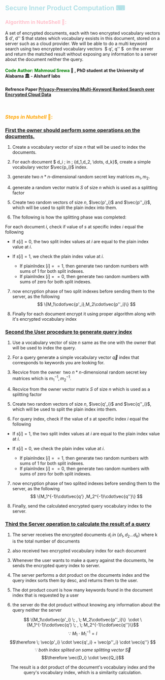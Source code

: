 ## <font color="powderblue" >Secure Inner Product Computation ⌨</font>

### <font color ="Pink">Algorithm in NuteShell 📔: </font>
A set of encrypted documents, each with two encrypted vocabulary vectors $ d', d'' $ that states which vocabulary exsists in this document, stored on a server such as a cloud provider. We will be able to do a multi keyword search using two encrypted vocabulary vectors  $ q', q'' $  on the server and return the matched result without exposing any information to a server about the document neither the query.

<h4><font type ="italic" color ="Green">Code Author: Mahmoud Srewa  </font>👨 , PhD student at the University of Alabama 🏛 - Alsharif labs</h4>

<h4>Refrence Paper</4> <a href="https://ieeexplore.ieee.org/document/6674958">Privacy-Preserving Multi-Keyword Ranked Search over Encrypted Cloud Data</a> 

 <h3><font color = "orange "> *__Steps in Nutshell__* 🍜: </font></h3>

### <u> First the owner should perform some operations on the documents. </u>



1. Create a vocabulary vector of size $n$ that will be used to index the documents.



2. For each document $ d_i \; in \; \{d_1,d_2, \dots, d_k\}$, create a simple vocabulary vector $\vec{p_i}$ index.



3. generate two $n*n$-dimensional random secret key matrices $m_1, m_2$.



4. generate a random vector matrix $S$ of size $n$ which is used as a splitting factor



5. Create two random vectors of size $n$, $\vec{p'_i}$ and $\vec{p''_i}$, which will be used to split the plain index into them.



6. The following is how the splitting phase was completed:



For each document $i$, check if value of $s$ at specific index $i$ equal the following<br>



- If $s[i] = 0$, the two split index values at $i$ are equal to the plain index value at $i$.



- If $s[i]=1$, we check the plain index value at $i$.

    - If plainIndex $[i] == 1$, then generate two random numbers with sums of $1$ for both split indexes.
    - If plainIndex $[i] == 0$, then generate two random numbers with sums of zero for both split indexes.


7. now encryption phase of two split indexes before sending them to the server, as the following
$$ \{M_1\cdot\vec{p'_i},M_2\cdot\vec{p''_i}\} $$


8. Finally for each document encrypt it using proper algorithm along with it's encrypted vocabulary index


### <u>Second the User procedure to generate query index</u>



1. Use a vocabulary vector of size $n$ same as the one with the owner that will be used to index the query.



2. For a query generate a simple vocabulary vector $\vec{q}$ index that corresponds to keywords you are looking for.



3. Recvice from the owner  two $n*n$-dimensional random secret key matrices which is $m_1^{-1}, m_2^{-1}$.



4. Recvice from the owner vector matrix $S$ of size $n$ which is used as a splitting factor



5. Create two random vectors of size $n$, $\vec{q'_i}$ and $\vec{q''_i}$, which will be used to split the plain index into them.


6. For query index, check if the value of $s$ at specific index $i$ equal the following<br>



- If $s[i] = 1$, the two split index values at $i$ are equal to the plain index value at $i$.



- If $s[i]=0$, we check the plain index value at $i$.
    - If plainIndex $[i] == 1$, then generate two random numbers with sums of $1$ for both split indexes.
    - If plainIndex $[i] == 0$, then generate two random numbers with sums of zero for both split indexes.


7. now encryption phase of two splited indexes before sending them to the server, as the following
$$ \{M_1^{-1}\cdot\vec{q'} ,M_2^{-1}\cdot\vec{q''}\} $$


8. Finally, send the calculated encrypted query vocabulary index to the server.



### <u>Third the Server operation to calculate the result of a query</u>


1. The server receives the encrypted documents $d_i \; in\; \{d_1,d_2 \dots d_k\}$ where k is the total number of documents


2. also received two encrypted vocabulary index for each document


3. Whenever the user wants to make a query against the documents, he sends the encrypted query index to server.


4. The server performs a dot product on the documents index and the query index sorts them by desc, and returns them to the user.


5. The dot product count is how many keywords found in the document index that is requested by a user


6. the server do the dot product without knowing any information about the query neither the server


$$ \{M_1\cdot\vec{p'_i} \; , \; M_2\cdot\vec{p''_i}\}  \cdot \{M_1^{-1}\cdot\vec{q'} \; , \; M_2^{-1}\cdot\vec{q''}\}$$
$$ \because  \; M_1 \cdot M_1^{-1}  = I$$
$$\therefore \; \vec{p'_i} \cdot \vec{q'_i} + \vec{p''_i} \cdot \vec{q''} $$
$$\because \; both \; index \; splited \; on \; same \; splitting \; vector  \;\vec{S}$$
$$\therefore \vec{D_i} \cdot \vec{Q_i}$$


<center> The result is a dot product of the document's vocabulary index and the query's vocabulary index, which is a similarity calculation.


